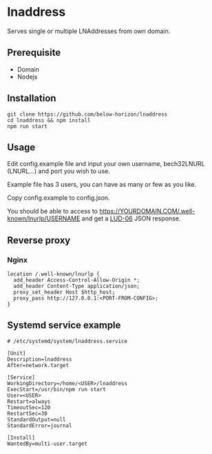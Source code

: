 # lnaddress
Serves single or multiple LNAddresses from own domain.

## Prerequisite

- Domain
- Nodejs

## Installation
```
git clone https://github.com/below-horizon/lnaddress
cd lnaddress && npm install
npm run start
```
## Usage

Edit config.example file and input your own username, bech32LNURL (LNURL...) and port you wish to use.

Example file has 3 users, you can have as many or few as you like.

Copy config.example to config.json.

You should be able to access to https://YOURDOMAIN.COM/.well-known/lnurlp/USERNAME and get a [LUD-06](https://github.com/lnurl/luds/blob/luds/06.md) JSON response.

## Reverse proxy

### Nginx
```
location /.well-known/lnurlp {
  add_header Access-Control-Allow-Origin *;
  add_header Content-Type application/json;
  proxy_set_header Host $http_host;
  proxy_pass http://127.0.0.1:<PORT-FROM-CONFIG>;
}
```

## Systemd service example
```
# /etc/systemd/system/lnaddress.service

[Unit]
Description=lnaddress
After=network.target

[Service]
WorkingDirectory=/home/<USER>/lnaddress
ExecStart=/usr/bin/npm run start
User=<USER>
Restart=always
TimeoutSec=120
RestartSec=30
StandardOutput=null
StandardError=journal

[Install]
WantedBy=multi-user.target
```